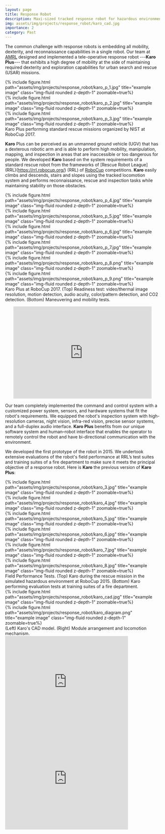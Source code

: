 ```yaml
---
layout: page
title: Response Robot
description: Maxi-sized tracked response robot for hazardous environments
img: assets/img/projects/response_robot/karo_cad.jpg
importance: 2
category: Past
---
```


The common challenge with response robots is embedding all mobility, dexterity, and reconnaissance capabilities in a single robot. Our team at [AMRL](https://mrl-amrl.ir/) designed and implemented a tele-operative response robot ---<b>Karo Plus</b>--- that exhibits a high degree of mobility at the side of maintaining required dexterity and exploration capabilities for urban search and rescue (USAR) missions.


<div class="row">
    <div class="col-sm mt-3 mt-md-0">
        {% include figure.html path="assets/img/projects/response_robot/karo_p_1.jpg" title="example image" class="img-fluid rounded z-depth-1" zoomable=true%}
    </div>
    <div class="col-sm mt-3 mt-md-0">
        {% include figure.html path="assets/img/projects/response_robot/karo_p_2.jpg" title="example image" class="img-fluid rounded z-depth-1" zoomable=true%}
    </div>
    <div class="col-sm mt-3 mt-md-0">
        {% include figure.html path="assets/img/projects/response_robot/karo_p_3.jpg" title="example image" class="img-fluid rounded z-depth-1" zoomable=true%}
    </div>
</div>
<div class="caption">
    Karo Plus performing standard rescue missions organized by NIST at RoboCup 2017.
</div>


<b>Karo</b> Plus can be perceived as an unmanned ground vehicle (UGV) that has a dexterous robotic arm and is able to perform high mobility, manipulation, mapping, and inspection in areas that are inaccessible or too dangerous for people. We developed <b>Karo</b> based on the system requirements of a standard rescue robot from the frameworks of [Rescue Robot League] (RRL)(https://rrl.robocup.org/) (RRL) of [RoboCup](https://www.robocup.org/) competitions. <b>Karo</b> easily climbs and descends, stairs and slopes using the tracked locomotion system and performs reconnaissance, rescue and inspection tasks while maintaining stability on those obstacles.

<div class="row">
    <div class="col-sm mt-3 mt-md-0">
        {% include figure.html path="assets/img/projects/response_robot/karo_p_4.jpg" title="example image" class="img-fluid rounded z-depth-1" zoomable=true%}
    </div>
    <div class="col-sm mt-3 mt-md-0">
        {% include figure.html path="assets/img/projects/response_robot/karo_p_5.jpg" title="example image" class="img-fluid rounded z-depth-1" zoomable=true%}
    </div>
    <div class="col-sm mt-3 mt-md-0">
        {% include figure.html path="assets/img/projects/response_robot/karo_p_6.jpg" title="example image" class="img-fluid rounded z-depth-1" zoomable=true%}
    </div>
</div>
<div class="row">
    <div class="col-sm mt-3 mt-md-0">
        {% include figure.html path="assets/img/projects/response_robot/karo_p_7.jpg" title="example image" class="img-fluid rounded z-depth-1" zoomable=true%}
    </div>
    <div class="col-sm mt-3 mt-md-0">
        {% include figure.html path="assets/img/projects/response_robot/karo_p_8.png" title="example image" class="img-fluid rounded z-depth-1" zoomable=true%}
    </div>
    <div class="col-sm mt-3 mt-md-0">
        {% include figure.html path="assets/img/projects/response_robot/karo_p_9.png" title="example image" class="img-fluid rounded z-depth-1" zoomable=true%}
    </div>
</div>
<div class="caption">
    Karo Plus at RoboCup 2017. (Top) Readiness test: video/thermal image resolution, motion detection, audio acuity, color/pattern detection, and CO2 detection. (Bottom) Maneuvering and mobility tests.
</div>

<p align="center"><iframe width="450" height="300" src="https://www.youtube.com/embed/FIUPeqhwBsg?rel=0" title="YouTube video player" frameborder="0" allow="accelerometer; autoplay; clipboard-write; encrypted-media; gyroscope; picture-in-picture" allowfullscreen></iframe>
</p>

Our team completely implemented the command and control system with a customized power system, sensors, and hardware systems that fit the robot's requirements. We equipped the robot's inspection system with high-resolution cameras, night vision, infra-red vision, precise sensor systems, and a full-duplex audio interface. <b>Karo Plus</b> benefits from our unique software system and human–robot interface that enables the operator to remotely control the robot and have bi-directional communication with the environment.

We developed the first prototype of the robot in 2015. We undertook extensive evaluations of the robot's field performance at RRL’s test suites and training suites of a fire department to make sure it meets the principal objective of a response robot. Here is <b>Karo</b> the previous version of <b>Karo Plus</b>:

<div class="row">
    <div class="col-sm mt-3 mt-md-0">
        {% include figure.html path="assets/img/projects/response_robot/karo_3.jpg" title="example image" class="img-fluid rounded z-depth-1" zoomable=true%}
    </div>
    <div class="col-sm mt-3 mt-md-0">
        {% include figure.html path="assets/img/projects/response_robot/karo_4.jpg" title="example image" class="img-fluid rounded z-depth-1" zoomable=true%}
    </div>
    <div class="col-sm mt-3 mt-md-0">
        {% include figure.html path="assets/img/projects/response_robot/karo_5.jpg" title="example image" class="img-fluid rounded z-depth-1" zoomable=true%}
    </div>
</div>
<div class="row">
    <div class="col-sm mt-3 mt-md-0">
        {% include figure.html path="assets/img/projects/response_robot/karo_6.jpg" title="example image" class="img-fluid rounded z-depth-1" zoomable=true%}
    </div>
    <div class="col-sm mt-3 mt-md-0">
        {% include figure.html path="assets/img/projects/response_robot/karo_7.jpg" title="example image" class="img-fluid rounded z-depth-1" zoomable=true%}
    </div>
    <div class="col-sm mt-3 mt-md-0">
        {% include figure.html path="assets/img/projects/response_robot/karo_8.jpg" title="example image" class="img-fluid rounded z-depth-1" zoomable=true%}
    </div>
</div>
<div class="caption">
    Field Performance Tests. (Top) Karo during the rescue mission in the simulated hazardous environment at RoboCup 2015. (Bottom) Karo performing evaluation tests at training suites of a fire department.
</div>


<div class="row justify-content-sm-center">
    <div class="col-sm-4 mt-3 mt-md-0">
        {% include figure.html path="assets/img/projects/response_robot/karo_cad.jpg" title="example image" class="img-fluid rounded z-depth-1" zoomable=true%}
    </div>
    <div class="col-sm-7 mt-3 mt-md-0">
        {% include figure.html path="assets/img/projects/response_robot/karo_diagram.png" title="example image" class="img-fluid rounded z-depth-1" zoomable=true%}
    </div>
</div>
<div class="caption">
    (Left) Karo's CAD model. (Right) Module arrangement and locomotion mechanism.
</div>


<div class="vimeo-wrapper">
<div class="vimeo-video-1">
<iframe width="400" height="315" src="https://www.youtube.com/embed/V9PUI6NAmOY?rel=0" frameborder="0" allowfullscreen></iframe>
</div>
<div class="vimeo-video-2">
<iframe width="400" height="315" src="https://www.youtube.com/embed/OwPHIbkL20M?rel=0" frameborder="0" allowfullscreen></iframe>
</div>
</div>
